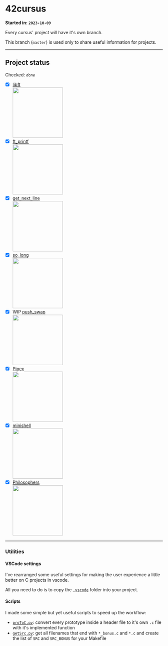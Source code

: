 # 42cursus

**Started in: `2023-10-09`**

Every cursus' project will have it's own branch.

This branch (`master`) is used only to share useful information for projects.

---

## Project status

Checked: *`done`*

- [x] [libft<br><img src="https://github.com/Sandoramix/42cursus/assets/70036883/94a9fac7-a6a1-43b8-b80f-f20e3f65c8bf" style="height: 160px;object-fit: scale-down;">](https://github.com/Sandoramix/42cursus/tree/libft)
- [x] [ft_printf<br><img src="https://github.com/Sandoramix/42cursus/assets/70036883/6b116105-06d1-4915-98bd-6355513e55d6" style="height: 160px;object-fit: scale-down;">](https://github.com/Sandoramix/42cursus/tree/ft_printf)
- [x] [get_next_line<br><img src="https://github.com/Sandoramix/42cursus/assets/70036883/8485fb9f-0ef5-47b0-a663-3cfcf90bf989" style="height: 160px;object-fit: scale-down;">](https://github.com/Sandoramix/42cursus/tree/get_next_line)
- [x] [so_long<br><img src="https://github.com/Sandoramix/42cursus/assets/70036883/73b400a6-2203-4cba-ac40-64c1101ed8d9" style="height: 160px;object-fit: scale-down;">](https://github.com/Sandoramix/42cursus/tree/so_long)
- [x] WIP [push_swap<br><img src="https://github.com/Sandoramix/42cursus/assets/70036883/8eb95aed-9656-4290-bf6f-daae6bd4989a" style="height: 160px;object-fit: scale-down;">](https://github.com/Sandoramix/42cursus/tree/push_swap)
- [x] [Pipex<br><img src="https://github.com/Sandoramix/42cursus/assets/70036883/a2d0edf2-34d0-4b77-acfb-2c22e74f1ff0" style="height: 160px; object-fit: scale-down;">](https://github.com/Sandoramix/42cursus/tree/pipex)
- [x] [minishell<br><img src="https://github.com/Sandoramix/42cursus/assets/70036883/5887671f-ed72-4fbb-9da9-3147591f63bd" style="height: 160px; object-fit: scale-down;">](https://github.com/Sandoramix/42-minishell)
- [x] [Philosophers<br><img src="https://github.com/Sandoramix/42cursus/assets/70036883/80879259-f272-4943-aa88-0539eb7cc934" style="height: 160px; object-fit: scale-down;">](https://github.com/Sandoramix/42cursus/tree/philosophers)

---

### Utilities

#### VSCode settings

I've rearranged some useful settings for making the user experience a little better on C projects in vscode.

All you need to do is to copy the [`.vscode`](.vscode) folder into your project.

#### Scripts
I made some simple but yet useful scripts to speed up the workflow:

- [`proToC.py`]("./utils/proToC.py"): convert every prototype inside a header file to it's own `.c` file with it's implemented function
- [`getSrc.py`]("./utils/getSrc.py"): get all filenames that end with `*_bonus.c` and `*.c` and create the list of `SRC` and `SRC_BONUS` for your Makefile
